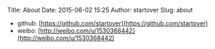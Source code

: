 Title: About
Date: 2015-06-02 15:25
Author: startover
Slug: about

* github: [https://github.com/startover](https://github.com/startover)
* weibo: [http://weibo.com/u/1530368442](http://weibo.com/u/1530368442)
